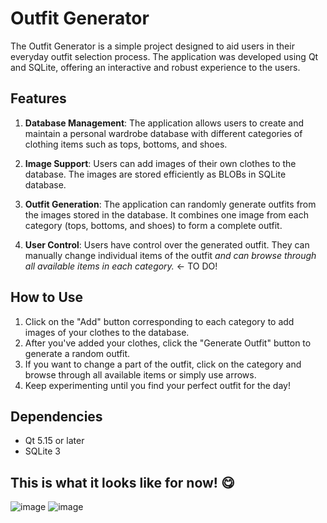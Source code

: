 # Outfit Generator

The Outfit Generator is a simple project designed to aid users in their everyday outfit selection process. The application was developed using Qt and SQLite, offering an interactive and robust experience to the users.

## Features

1. **Database Management**: The application allows users to create and maintain a personal wardrobe database with different categories of clothing items such as tops, bottoms, and shoes.

2. **Image Support**: Users can add images of their own clothes to the database. The images are stored efficiently as BLOBs in SQLite database.

3. **Outfit Generation**: The application can randomly generate outfits from the images stored in the database. It combines one image from each category (tops, bottoms, and shoes) to form a complete outfit.

4. **User Control**: Users have control over the generated outfit. They can manually change individual items of the outfit _and can browse through all available items in each category._ <- TO DO! 

## How to Use

1. Click on the "Add" button corresponding to each category to add images of your clothes to the database.
2. After you've added your clothes, click the "Generate Outfit" button to generate a random outfit.
3. If you want to change a part of the outfit, click on the category and browse through all available items or simply use arrows.
4. Keep experimenting until you find your perfect outfit for the day!

## Dependencies

- Qt 5.15 or later
- SQLite 3

## This is what it looks like for now! 😋
![image](https://github.com/o1la/Outfit-Generator/assets/91129287/c8445698-2da8-4cd5-bc88-3c807a5cbbdc)
![image](https://github.com/o1la/Outfit-Generator/assets/91129287/4e79731a-4069-4b7d-bd02-c0695efb3ea6)



